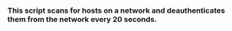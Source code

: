### This script scans for hosts on a network and deauthenticates them from the network every 20 seconds.
